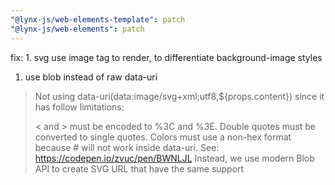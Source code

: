 ```yaml
---
"@lynx-js/web-elements-template": patch
"@lynx-js/web-elements": patch
---
```


fix: 1. svg use image tag to render, to differentiate background-image styles

1. use blob instead of raw data-uri

> Not using data-uri(data:image/svg+xml;utf8,${props.content})
> since it has follow limitations:
>
> < and > must be encoded to %3C and %3E.
> Double quotes must be converted to single quotes.
> Colors must use a non-hex format because # will not work inside data-uri.
> See: https://codepen.io/zvuc/pen/BWNLJL
> Instead, we use modern Blob API to create SVG URL that have the same support
